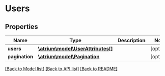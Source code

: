 # Users

## Properties
Name | Type | Description | Notes
------------ | ------------- | ------------- | -------------
**users** | [**\atrium\model\UserAttributes[]**](UserAttributes.md) |  | [optional] 
**pagination** | [**\atrium\model\Pagination**](Pagination.md) |  | [optional] 

[[Back to Model list]](../README.md#documentation-for-models) [[Back to API list]](../README.md#documentation-for-api-endpoints) [[Back to README]](../README.md)


